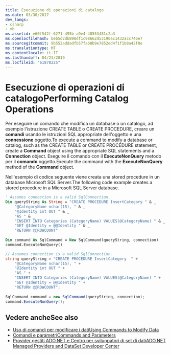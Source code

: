 ```yaml
---
title: Esecuzione di operazioni di catalogo
ms.date: 03/30/2017
dev_langs:
- csharp
- vb
ms.assetid: e60f542f-6271-495b-a9e4-48553481c2a3
ms.openlocfilehash: beb5d2db898df1c98662d53190ac1432acc746e7
ms.sourcegitcommit: 9b552addadfb57fab0b9e7852ed4f1f1b8a42f8e
ms.translationtype: MT
ms.contentlocale: it-IT
ms.lasthandoff: 04/23/2019
ms.locfileid: "61878225"
---
```

# <a name="performing-catalog-operations"></a><span data-ttu-id="6deb6-102">Esecuzione di operazioni di catalogo</span><span class="sxs-lookup"><span data-stu-id="6deb6-102">Performing Catalog Operations</span></span>
<span data-ttu-id="6deb6-103">Per eseguire un comando che modifica un database o un catalogo, ad esempio l'istruzione CREATE TABLE o CREATE PROCEDURE, creare un **comandi** usando le istruzioni SQL appropriate dell'oggetto e una **connessione** oggetto.</span><span class="sxs-lookup"><span data-stu-id="6deb6-103">To execute a command to modify a database or catalog, such as the CREATE TABLE or CREATE PROCEDURE statement, create a **Command** object using the appropriate SQL statements and a **Connection** object.</span></span> <span data-ttu-id="6deb6-104">Eseguire il comando con il **ExecuteNonQuery** metodo per il **comando** oggetto.</span><span class="sxs-lookup"><span data-stu-id="6deb6-104">Execute the command with the **ExecuteNonQuery** method of the **Command** object.</span></span>  
  
 <span data-ttu-id="6deb6-105">Nell'esempio di codice seguente viene creata una stored procedure in un database Microsoft SQL Server.</span><span class="sxs-lookup"><span data-stu-id="6deb6-105">The following code example creates a stored procedure in a Microsoft SQL Server database.</span></span>  
  
```vb  
' Assumes connection is a valid SqlConnection.  
Dim queryString As String = "CREATE PROCEDURE InsertCategory " & _  
    "@CategoryName nchar(15), " & _  
    "@Identity int OUT " & _  
    "AS " & _  
    "INSERT INTO Categories (CategoryName) VALUES(@CategoryName) " & _  
    "SET @Identity = @@Identity " & _  
    "RETURN @@ROWCOUNT"  
  
Dim command As SqlCommand = New SqlCommand(queryString, connection)  
command.ExecuteNonQuery()  
```  
  
```csharp  
// Assumes connection is a valid SqlConnection.  
string queryString = "CREATE PROCEDURE InsertCategory  " +   
    "@CategoryName nchar(15), " +  
    "@Identity int OUT " +  
    "AS " +   
    "INSERT INTO Categories (CategoryName) VALUES(@CategoryName) " +   
    "SET @Identity = @@Identity " +  
    "RETURN @@ROWCOUNT";  
  
SqlCommand command = new SqlCommand(queryString, connection);  
command.ExecuteNonQuery();  
```  
  
## <a name="see-also"></a><span data-ttu-id="6deb6-106">Vedere anche</span><span class="sxs-lookup"><span data-stu-id="6deb6-106">See also</span></span>

- [<span data-ttu-id="6deb6-107">Uso di comandi per modificare i dati</span><span class="sxs-lookup"><span data-stu-id="6deb6-107">Using Commands to Modify Data</span></span>](../../../../docs/framework/data/adonet/using-commands-to-modify-data.md)
- [<span data-ttu-id="6deb6-108">Comandi e parametri</span><span class="sxs-lookup"><span data-stu-id="6deb6-108">Commands and Parameters</span></span>](../../../../docs/framework/data/adonet/commands-and-parameters.md)
- [<span data-ttu-id="6deb6-109">Provider gestiti ADO.NET e Centro per sviluppatori di set di dati</span><span class="sxs-lookup"><span data-stu-id="6deb6-109">ADO.NET Managed Providers and DataSet Developer Center</span></span>](https://go.microsoft.com/fwlink/?LinkId=217917)

